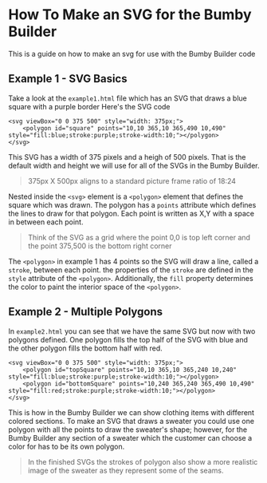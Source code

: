 # How To Make an SVG for the Bumby Builder
This is a guide on how to make an svg for use with the Bumby Builder code

## Example 1 - SVG Basics
Take a look at the `example1.html` file which has an SVG that draws a blue square with a purple border
Here's the SVG code
```
<svg viewBox="0 0 375 500" style="width: 375px;">
    <polygon id="square" points="10,10 365,10 365,490 10,490" style="fill:blue;stroke:purple;stroke-width:10;"></polygon>
</svg>
```
This SVG has a width of 375 pixels and a heigh of 500 pixels. That is the default width and height we will use for all of the SVGs in the Bumby Builder.
> 375px X 500px aligns to a standard picture frame ratio of 18:24

Nested inside the `<svg>` element is a `<polygon>` element that defines the square which was drawn. The polygon has a `points` attribute which defines the lines to draw for that polygon. Each point is written as X,Y with a space in between each point. 
> Think of the SVG as a grid where the point 0,0 is top left corner and the point 375,500 is the bottom right corner

The `<polygon>` in example 1 has 4 points so the SVG will draw a line, called a `stroke`, between each point. the properties of the `stroke` are defined in the `style` attribute of the `<polygon>`. Additionally, the `fill` property determines the color to paint the interior space of the `<polygon>`.

## Example 2 - Multiple Polygons
In `example2.html` you can see that we have the same SVG but now with two polygons defined. One polygon fills the top half of the SVG with blue and the other polygon fills the bottom half with red.
```
<svg viewBox="0 0 375 500" style="width: 375px;">
    <polygon id="topSquare" points="10,10 365,10 365,240 10,240" style="fill:blue;stroke:purple;stroke-width:10;"></polygon>
    <polygon id="bottomSquare" points="10,240 365,240 365,490 10,490" style="fill:red;stroke:purple;stroke-width:10;"></polygon>
</svg>
```
This is how in the Bumby Builder we can show clothing items with different colored sections. To make an SVG that draws a sweater you could use one polygon with all the points to draw the sweater's shape; however, for the Bumby Builder any section of a sweater which the customer can choose a color for has to be its own polygon.
> In the finished SVGs the strokes of polygon also show a more realistic image of the sweater as they represent some of the seams.